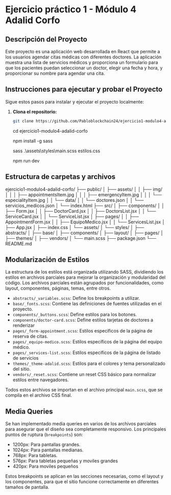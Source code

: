 # Ejercicio práctico 1 - Módulo 4 Adalid Corfo

## Descripción del Proyecto

Este proyecto es una aplicación web desarrollada en React que permite a los usuarios agendar citas médicas con diferentes doctores. La aplicación muestra una lista de servicios médicos y proporciona un formulario para que los pacientes puedan seleccionar un doctor, elegir una fecha y hora, y proporcionar su nombre para agendar una cita.


## Instrucciones para ejecutar y probar el Proyecto

Sigue estos pasos para instalar y ejecutar el proyecto localmente:

1. **Clona el repositorio:**

   ```bash
   git clone https://github.com/Pabloblockchain24/ejercicio1-modulo4-adalid-corfo.git
   ```
   
   cd ejercicio1-modulo4-adalid-corfo

   npm install -g sass

   sass .\assets\styles\main.scss estilos.css

   npm run dev 

## Estructura de carpetas y archivos

ejercicio1-modulo4-adalid-corfo/
├── public/
│   ├── assets/
│   │   ├── img/
│   │   │   ├── appointmentsItem.jpg
│   │   │   ├── emergencyItem.jpg
│   │   │   └── especialityItem.jpg
│   │   └── data/
│   │       └── doctores.json
│   │       └── servicios_medicos.json
│   └── index.html
├── src/
│   ├── components/
│   │   ├── Form.jsx
│   │   ├── DoctorCard.jsx
│   │   ├── DoctorsList.jsx
│   │   └── ServiceCard.jsx
│   │   └── ServiceList.jsx
│   ├── pages/
│   │   ├── AppointmentForm.jsx
│   │   ├── EquipoMedico.jsx
│   │   └── ServicesList.jsx
│   ├── App.jsx
│   ├── index.css
│   └── assets/
│       └── styles/
│            ├── abstracts/
│            ├── base/
│            ├── components/
│            ├── layout/
│            ├── pages/
│            ├── themes/
│            ├── vendors/
│            └── main.scss
├── package.json
└── README.md


## Modularización de Estilos

La estructura de los estilos está organizada utilizando SASS, dividiendo los estilos en archivos parciales para mejorar la organización y modularidad del código. Los archivos parciales están agrupados por funcionalidades, como layout, componentes, páginas, temas, entre otros. 

- `abstracts/_variables.scss`: Define los breakpoints a utilizar.
- `base/_fonts.scss`: Contiene las definiciones de fuentes utilizadas en el proyecto.
- `components/_buttons.scss`: Define estilos para los botones.
- `components/doctor-card.scss`: Define estilos tarjetas de doctores a renderizar
- `pages/_form-appointment.scss`: Estilos específicos de la página de reserva de citas.
- `pages/_equipo-medico.scss`: Estilos específicos de la página del equipo médico.
- `pages/_services-list.scss`: Estilos específicos de la página de listado de servicios
- `themes/_theme-adalid.scss`: Estilos para el colores y tema personalizado del sitio.
- `vendors/_reset.scss`: Contiene un reset CSS básico para normalizar estilos entre navegadores.

Todos estos archivos se importan en el archivo principal `main.scss`, que se compila en el archivo CSS final.

## Media Queries

Se han implementado media queries en varios de los archivos parciales para asegurar que el diseño sea completamente responsivo. Los principales puntos de ruptura (`breakpoints`) son:

- 1200px: Para pantallas grandes.
- 1024px: Para pantallas medianas.
- 768px: Para tabletas.
- 576px: Para tabletas pequeñas y moviles grandes
- 420px: Para moviles pequeños

Estos breakpoints se aplican en las secciones necesarias, como el layout y los componentes, para que el sitio funcione correctamente en diferentes tamaños de pantalla.

